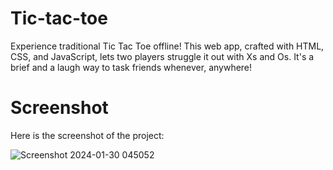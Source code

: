 # Tic-tac-toe

Experience traditional Tic Tac Toe offline! This web app, crafted with HTML, CSS, and JavaScript, lets two players struggle it out with Xs and Os. It's a brief and a laugh way to task friends whenever, anywhere!

# Screenshot

Here is the screenshot of the project:

![Screenshot 2024-01-30 045052](https://github.com/TilakRathoure/Tic-tac-toe/assets/126514769/9a13ebeb-9ae5-45d0-8c2c-dc1eaefbd924)
